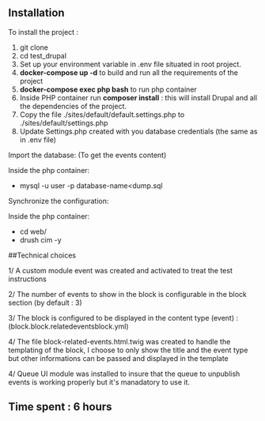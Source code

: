 ## Installation

To install the project :

1. git clone
2. cd test_drupal
3. Set up your environment variable in .env file situated in root project.
4. **docker-compose up -d** to build and run all the requirements of the project
5. **docker-compose exec php bash** to run php container
6. Inside PHP container run **composer install** : this will install Drupal and all the dependencies of the project.
7. Copy the file ./sites/default/default.settings.php to ./sites/default/settings.php
8. Update Settings.php created with you database credentials (the same as in .env file)

Import the database: (To get the events content)

Inside the php container:
- mysql -u user -p database-name<dump.sql

Synchronize the configuration:

Inside the php container:
- cd web/
- drush cim -y

##Technical choices

1/ A custom module event was created and activated to treat the test instructions

2/ The number of events to show in the block is configurable in the block section (by default : 3)

3/ The block is configured to be displayed in the content type (event) : (block.block.relatedeventsblock.yml)

4/ The file block-related-events.html.twig was created to handle the templating of the block, I choose to only show the title and the event type but other informations can be passed and displayed in the template

4/ Queue UI module was installed to insure that the queue to unpublish events is working properly but it's manadatory to use it.

## Time spent : 6 hours

